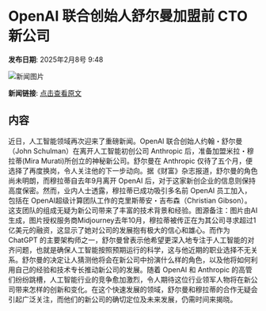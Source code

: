 # OpenAI 联合创始人舒尔曼加盟前 CTO 新公司

**发布日期**: 2025年2月8号 9:48

![新闻图片](https://pic.chinaz.com/picmap/202304181745588237_8.jpg)

**新闻链接**: [点击查看原文](https://www.aibase.com/zh/news/15157)

## 内容

近日，人工智能领域再次迎来了重磅新闻。OpenAI 联合创始人约翰・舒尔曼（John Schulman）在离开人工智能初创公司 Anthropic 后，准备加盟米拉・穆拉蒂(Mira Murati)所创立的神秘新公司。舒尔曼在 Anthropic 仅待了五个月，便选择了再度换岗，令人关注他的下一步动向。据《财富》杂志报道，舒尔曼的角色尚未明朗，而穆拉蒂自去年9月离开 OpenAI 后，对于这家新创企业的信息则保持高度保密。然而，业内人士透露，穆拉蒂已成功吸引多名前 OpenAI 员工加入，包括在 OpenAI超级计算团队工作的克里斯蒂安・吉布森（Christian Gibson）。这支团队的组成无疑为新公司带来了丰富的技术背景和经验。图源备注：图片由AI生成，图片授权服务商Midjourney去年10月，穆拉蒂被传正在为其公司寻求超过1亿美元的融资，这显示了她对公司的发展抱有极大的信心和雄心。而作为 ChatGPT 的主要架构师之一，舒尔曼曾表示他希望更深入地专注于人工智能的对齐问题，也就是确保人工智能按照预期运行的科学，这与他近期的职业选择不无关系。舒尔曼的决定让人猜测他将会在新公司中扮演什么样的角色，以及他将如何利用自己的经验和技术专长推动新公司的发展。随着 OpenAI 和 Anthropic 的高管们纷纷跳槽，人工智能行业的竞争愈加激烈，令人期待这位行业领军人物将在新公司带来怎样的创新和变化。在这个快速发展的领域，舒尔曼和穆拉蒂的合作无疑会引起广泛关注，而他们的新公司的确切定位及未来发展，仍需时间来揭晓。
